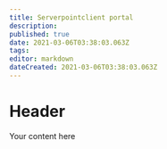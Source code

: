 ```yaml
---
title: Serverpointclient portal
description: 
published: true
date: 2021-03-06T03:38:03.063Z
tags: 
editor: markdown
dateCreated: 2021-03-06T03:38:03.063Z
---
```


# Header
Your content here